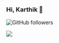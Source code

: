 ### Hi, Karthik 👋

![GitHub followers](https://img.shields.io/github/followers/karthikAdaptavant?label=Follow&style=social)

<!-- prettier-ignore-start -->
<!-- markdownlint-disable -->
<img align="left" src="https://github-readme-stats.vercel.app/api?username=karthikAdaptavant&show_icons=true&icon_color=278ECF&text_color=718096&bg_color=f7f7f7&hide_title=true" />
<!-- markdownlint-enable -->
<!-- prettier-ignore-end -->
